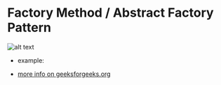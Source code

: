 # Factory Method / Abstract Factory Pattern

![alt text](https://media.geeksforgeeks.org/wp-content/uploads/AbstractFactoryPattern-2.png "image from geeksforgeeks.org")


- example: 

- [more info on geeksforgeeks.org](https://www.geeksforgeeks.org/abstract-factory-pattern/) 